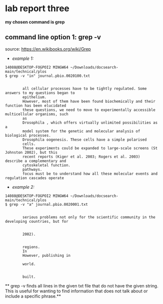 # lab report three

**my chosen command is grep** 

## command line option 1: grep -v
source: https://en.wikibooks.org/wiki/Grep

- *example 1:*
```
14088@DESKTOP-FOGPOI2 MINGW64 ~/Downloads/docsearch-main/technical/plos
$ grep -v "in" journal.pbio.0020100.txt 


        all cellular processes have to be tightly regulated. Some answers to my questions began to 
        epithelium.
        However, most of them have been found biochemically and their function has been elucidated 
        these questions, we need to move to experimentally accessible multicellular organisms, such
        as
        Drosophila , which offers virtually unlimited possibilities as a
        model system for the genetic and molecular analysis of biological processes.
        Drosophila oogenesis. These cells have a simple polarised
        cells.
        These experiments could be expanded to large-scale screens (St Johnston 2002), but this    
        recent reports (Kiger et al. 2003; Rogers et al. 2003) describe a complementary and        
        cytoskeletal function.
        pathways.
        focus must be to understand how all these molecular events and regulation cascades operate 
```
- *example 2:*
```
14088@DESKTOP-FOGPOI2 MINGW64 ~/Downloads/docsearch-main/technical/plos
$ grep -v "a" journal.pbio.0020001.txt 


        serious problems not only for the scientific community in the developing countries, but for


        2002).


        regions.
        In
        However, publishing in

        world.


        built.
```
** grep -v finds all lines in the given txt file that do not have the given string. This is useful for wanting to find information that does not talk about or include a specific phrase.** 
